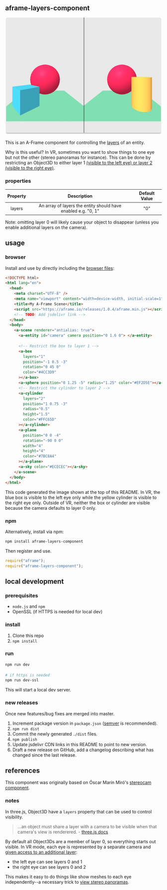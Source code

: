 ## aframe-layers-component

<p align="center">
  <img alt="An image split in half. Left side has: a green floor, a blue cube, and a red sphere. Right side has: a green floor, a red sphere, and a yellow cylinder." src="./in-vr.png">
</p>

This is an A-Frame component for controlling the [layers](https://threejs.org/docs/index.html#api/en/core/Layers) of an entity.

Why is this useful? In VR, sometimes you want to show things to one eye but
not the other (stereo panoramas for instance). This can be done by restricting
an Object3D to either layer 1 [(visible to the left eye) or layer 2 (visible
to the right eye)](https://github.com/mrdoob/three.js/blob/0950e5b6e8bceb520c154f45b5c240af45f0ed11/src/renderers/webxr/WebXRManager.js#L41).

### properties

| Property |                          Description                          | Default Value |
| :------: | :-----------------------------------------------------------: | :-----------: |
|  layers  | An array of layers the entity should have enabled e.g. "0, 1" |      "0"      |

Note: omitting layer 0 will likely cause your object to disappear (unless you enable additional layers on the camera).

## usage

### browser

Install and use by directly including the [browser files](dist):

```html
<!DOCTYPE html>
<html lang="en">
  <head>
    <meta charset="UTF-8" />
    <meta name="viewport" content="width=device-width, initial-scale=1" />
    <title>My A-Frame Scene</title>
    <script src="https://aframe.io/releases/1.0.4/aframe.min.js"></script>
    <!-- TODO: Add jsdelivr link -->
  </head>
  <body>
    <a-scene renderer="antialias: true">
      <a-entity id="camera" camera position="0 1.6 0"> </a-entity>

      <!-- Restrict the box to layer 1 -->
      <a-box
        layers="1"
        position="-1 0.5 -3"
        rotation="0 45 0"
        color="#4CC3D9"
      ></a-box>
      <a-sphere position="0 1.25 -5" radius="1.25" color="#EF2D5E"></a-sphere>
      <!-- Restrict the cylinder to layer 2 -->
      <a-cylinder
        layers="2"
        position="1 0.75 -3"
        radius="0.5"
        height="1.5"
        color="#FFC65D"
      ></a-cylinder>
      <a-plane
        position="0 0 -4"
        rotation="-90 0 0"
        width="4"
        height="4"
        color="#7BC8A4"
      ></a-plane>
      <a-sky color="#ECECEC"></a-sky>
    </a-scene>
  </body>
</html>
```

This code generated the image shown at the top of this README. In VR, the blue box is visible to the left eye only while the yellow cylinder is visible to the right eye only. Outside of VR, neither the box or cylinder are visible because the camera defaults to layer 0 only.

### npm

Alternatively, install via npm:

```bash
npm install aframe-layers-component
```

Then register and use.

```js
require("aframe");
require("aframe-layers-component");
```

## local development

### prerequisites

- `node.js` and `npm`
- OpenSSL (if HTTPS is needed for local dev)

### install

1. Clone this repo
2. `npm install`

### run

```bash
npm run dev

# if https is needed
npm run dev-ssl
```

This will start a local dev server.

### new releases

Once new features/bug fixes are merged into master.

1. Increment package version in `package.json` ([semver](https://semver.org/) is recommended).
2. `npm run dist`
3. Commit the newly generated `./dist` files.
4. `npm publish`
5. Update jsdelivr CDN links in this README to point to new version.
6. Draft a new release on GitHub, add a changelog describing what has changed since the last release.

## references

This component was originally based on Óscar Marín Miró's [stereocam component](https://github.com/oscarmarinmiro/aframe-stereo-component).

### notes

In three.js, Object3D have a `layers` property that can be used to control visibility.

> ...an object must share a layer with a camera to be visible when that camera's view is renderered. - [three.js docs](https://threejs.org/docs/index.html#api/en/core/Layers)

By default all Object3Ds are a member of layer 0, so everything starts out visible. In VR mode, each eye is represented by a separate camera and [given access to an additional layer](https://github.com/mrdoob/three.js/blob/0950e5b6e8bceb520c154f45b5c240af45f0ed11/src/renderers/webxr/WebXRManager.js#L41):

- the left eye can see layers 0 and 1
- the right eye can see layers 0 and 2

This makes it easy to do things like show meshes to each eye independently--a necessary trick to [view stereo panoramas](https://github.com/bryik/stereo-panorama-viewer).
